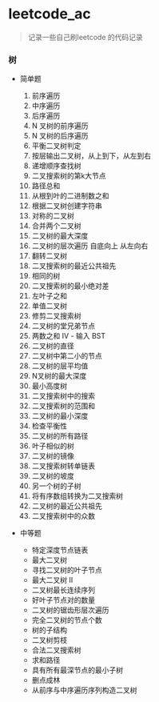 # leetcode_ac
> 记录一些自己刷leetcode 的代码记录

### 树
+ 简单题
	1. 前序遍历
	2. 中序遍历
	3. 后序遍历
	4. N 叉树的前序遍历
	5. N 叉树的后序遍历
	6. 平衡二叉树判定
	7. 按层输出二叉树，从上到下，从左到右
	8. 递增顺序查找树
	9. 二叉搜索树的第k大节点
	10. 路径总和
	11. 从根到叶的二进制数之和
	12. 根据二叉树创建字符串
	13. 对称的二叉树
	14. 合并两个二叉树
	15. 二叉树的最大深度
	16. 二叉树的层次遍历 自底向上 从左向右
	17. 翻转二叉树
	18. 二叉搜索树的最近公共祖先
	19. 相同的树
	20. 二叉搜索树的最小绝对差
	21. 左叶子之和
	22. 单值二叉树
	23. 修剪二叉搜索树
	24. 二叉树的堂兄弟节点
	25. 两数之和 IV - 输入 BST
	26. 二叉树的直径
	27. 二叉树中第二小的节点
	28. 二叉树的层平均值
	29. N叉树的最大深度
	30. 最小高度树
	31. 二叉搜索树中的搜索
	32. 二叉搜索树的范围和
	33. 二叉树的最小深度
	34. 检查平衡性
	35. 二叉树的所有路径
	36. 叶子相似的树
	37. 二叉树的镜像
	38. 二叉搜索树转单链表
	39. 二叉树的坡度
	40. 另一个树的子树
	41. 将有序数组转换为二叉搜索树
	42. 二叉树的最近公共祖先
	43. 二叉搜索树中的众数

+ 中等题
	* 特定深度节点链表
	* 最大二叉树
	* 寻找二叉树的叶子节点
	* 最大二叉树 II
	* 二叉树最长连续序列
	* 好叶子节点对的数量
	* 二叉树的锯齿形层次遍历
	* 完全二叉树的节点个数
	* 树的子结构
	* 二叉树剪枝
	* 合法二叉搜索树
	* 求和路径
	* 具有所有最深节点的最小子树
	* 删点成林
	* 从前序与中序遍历序列构造二叉树